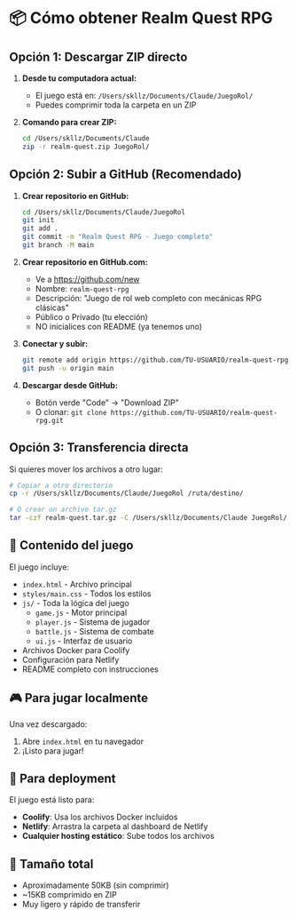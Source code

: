 # 📦 Cómo obtener Realm Quest RPG

## Opción 1: Descargar ZIP directo

1. **Desde tu computadora actual:**
   - El juego está en: `/Users/skllz/Documents/Claude/JuegoRol/`
   - Puedes comprimir toda la carpeta en un ZIP

2. **Comando para crear ZIP:**
   ```bash
   cd /Users/skllz/Documents/Claude
   zip -r realm-quest.zip JuegoRol/
   ```

## Opción 2: Subir a GitHub (Recomendado)

1. **Crear repositorio en GitHub:**
   ```bash
   cd /Users/skllz/Documents/Claude/JuegoRol
   git init
   git add .
   git commit -m "Realm Quest RPG - Juego completo"
   git branch -M main
   ```

2. **Crear repositorio en GitHub.com:**
   - Ve a https://github.com/new
   - Nombre: `realm-quest-rpg`
   - Descripción: "Juego de rol web completo con mecánicas RPG clásicas"
   - Público o Privado (tu elección)
   - NO inicialices con README (ya tenemos uno)

3. **Conectar y subir:**
   ```bash
   git remote add origin https://github.com/TU-USUARIO/realm-quest-rpg.git
   git push -u origin main
   ```

4. **Descargar desde GitHub:**
   - Botón verde "Code" → "Download ZIP"
   - O clonar: `git clone https://github.com/TU-USUARIO/realm-quest-rpg.git`

## Opción 3: Transferencia directa

Si quieres mover los archivos a otro lugar:

```bash
# Copiar a otro directorio
cp -r /Users/skllz/Documents/Claude/JuegoRol /ruta/destino/

# O crear un archivo tar.gz
tar -czf realm-quest.tar.gz -C /Users/skllz/Documents/Claude JuegoRol/
```

## 📁 Contenido del juego

El juego incluye:
- `index.html` - Archivo principal
- `styles/main.css` - Todos los estilos
- `js/` - Toda la lógica del juego
  - `game.js` - Motor principal
  - `player.js` - Sistema de jugador
  - `battle.js` - Sistema de combate
  - `ui.js` - Interfaz de usuario
- Archivos Docker para Coolify
- Configuración para Netlify
- README completo con instrucciones

## 🎮 Para jugar localmente

Una vez descargado:
1. Abre `index.html` en tu navegador
2. ¡Listo para jugar!

## 🚀 Para deployment

El juego está listo para:
- **Coolify**: Usa los archivos Docker incluidos
- **Netlify**: Arrastra la carpeta al dashboard de Netlify
- **Cualquier hosting estático**: Sube todos los archivos

## 💾 Tamaño total

- Aproximadamente 50KB (sin comprimir)
- ~15KB comprimido en ZIP
- Muy ligero y rápido de transferir